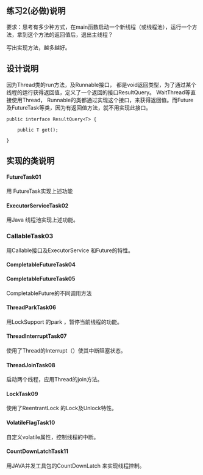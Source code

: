 ## 练习2(必做)说明

   要求：思考有多少种方式，在main函数启动一个新线程（或线程池），运行一个方法，拿到这个方法的返回值后，退出主线程？

   写出实现方法，越多越好。

## 设计说明

因为Thread类的run方法，及Runnable接口， 都是void返回类型，为了通过某个线程的运行获得返回值，定义了一个返回的接口ResultQuery。 WaitThread等直接使用Thread， Runnable的类都通过实现这个接口，来获得返回值。而Future及FutureTask等类，因为有返回值方法，就不用实现此接口。

```
public interface ResultQuery<T> {
	
	public T get();

}
```

## 实现的类说明

#### FutureTask01

用 FutureTask实现上述功能

#### ExecutorServiceTask02

   用Java 线程池实现上述功能。

### CallableTask03

 用Callable接口及ExecutorService 和Future的特性。

#### CompletableFutureTask04

#### CompletableFutureTask05

  CompletableFuture的不同调用方法

#### ThreadParkTask06

  用LockSupport 的park ，暂停当前线程的功能。

#### ThreadInterruptTask07

使用了Thread的Interrupt（）使其中断阻塞状态。 

#### ThreadJoinTask08

启动两个线程，应用Thread的join方法。

#### LockTask09

使用了ReentrantLock 的Lock及Unlock特性。

#### VolatileFlagTask10

自定义volatile属性，控制线程的中断。

#### CountDownLatchTask11

 用JAVA并发工具包的CountDownLatch 来实现线程控制。

